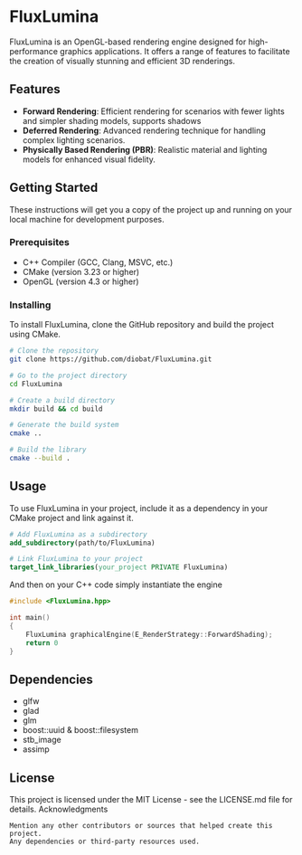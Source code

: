 # FluxLumina

FluxLumina is an OpenGL-based rendering engine designed for high-performance graphics applications. It offers a range of features to facilitate the creation of visually stunning and efficient 3D renderings.

## Features

- **Forward Rendering**: Efficient rendering for scenarios with fewer lights and simpler shading models, supports shadows
- **Deferred Rendering**: Advanced rendering technique for handling complex lighting scenarios.
- **Physically Based Rendering (PBR)**: Realistic material and lighting models for enhanced visual fidelity.

## Getting Started

These instructions will get you a copy of the project up and running on your local machine for development purposes.

### Prerequisites

- C++ Compiler (GCC, Clang, MSVC, etc.)
- CMake (version 3.23 or higher)
- OpenGL (version 4.3 or higher)

### Installing

To install FluxLumina, clone the GitHub repository and build the project using CMake.

```bash
# Clone the repository
git clone https://github.com/diobat/FluxLumina.git

# Go to the project directory
cd FluxLumina

# Create a build directory
mkdir build && cd build

# Generate the build system
cmake ..

# Build the library
cmake --build .
```

## Usage

To use FluxLumina in your project, include it as a dependency in your CMake project and link against it.

```cmake
# Add FluxLumina as a subdirectory
add_subdirectory(path/to/FluxLumina)

# Link FluxLumina to your project
target_link_libraries(your_project PRIVATE FluxLumina)
```

And then on your C++ code simply instantiate the engine

```c++
#include <FluxLumina.hpp>

int main()
{
    FluxLumina graphicalEngine(E_RenderStrategy::ForwardShading);    
    return 0
}
```

## Dependencies

  - glfw 
  - glad
  - glm
  - boost::uuid & boost::filesystem
  - stb_image
  - assimp

## License

This project is licensed under the MIT License - see the LICENSE.md file for details.
Acknowledgments

    Mention any other contributors or sources that helped create this project.
    Any dependencies or third-party resources used.